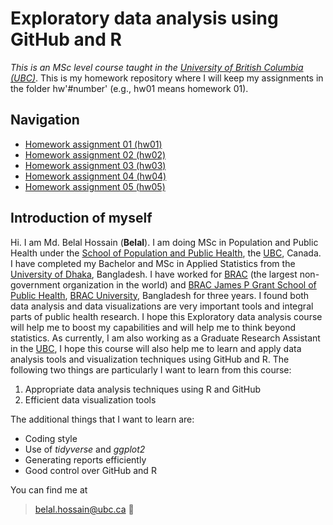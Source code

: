 # Exploratory data analysis using GitHub and R 
_This is an MSc level course taught in the [University of British Columbia (UBC)](https://www.ubc.ca/)_. This is my homework repository where I will keep my assignments in the folder hw'#number' (e.g., hw01 means homework 01).

## Navigation

* [Homework assignment 01 (hw01)](https://github.com/STAT545-UBC-hw-2019-20/stat545-hw-belalanik/tree/master/hw01)
* [Homework assignment 02 (hw02)](https://github.com/STAT545-UBC-hw-2019-20/stat545-hw-belalanik/tree/master/hw02)
* [Homework assignment 03 (hw03)](https://github.com/STAT545-UBC-hw-2019-20/stat545-hw-belalanik/tree/master/hw03)
* [Homework assignment 04 (hw04)](https://github.com/STAT545-UBC-hw-2019-20/stat545-hw-belalanik/tree/master/hw04)
* [Homework assignment 05 (hw05)](https://github.com/STAT545-UBC-hw-2019-20/stat545-hw-belalanik/tree/master/hw05)


## Introduction of myself 

Hi. I am Md. Belal Hossain (**Belal**). I am doing MSc in Population and Public Health under the [School of Population and Public Health](https://www.spph.ubc.ca/), the [UBC](https://www.ubc.ca/), Canada. I have completed my Bachelor and MSc in Applied Statistics from the [University of Dhaka](https://www.isrt.ac.bd/), Bangladesh. I have worked for [BRAC](http://www.brac.net/) (the largest non-government organization in the world) and [BRAC James P Grant School of Public Health](http://sph.bracu.ac.bd/), [BRAC University](https://www.bracu.ac.bd/), Bangladesh for three years. I found both data analysis and data visualizations are very important tools and integral parts of public health research. I hope this Exploratory data analysis course will help me to boost my capabilities and will help me to think beyond statistics. As currently, I am also working as a Graduate Research Assistant in the [UBC](https://www.ubc.ca/), I hope this course will also help me to learn and apply data analysis tools and visualization techniques using GitHub and R. The following two things are particularly I want to learn from this course:
1. Appropriate data analysis techniques using R and GitHub
2. Efficient data visualization tools

The additional things that I want to learn are:
* Coding style
* Use of _tidyverse_ and _ggplot2_
* Generating reports efficiently
* Good control over GitHub and R

You can find me at 
> belal.hossain@ubc.ca :email:
